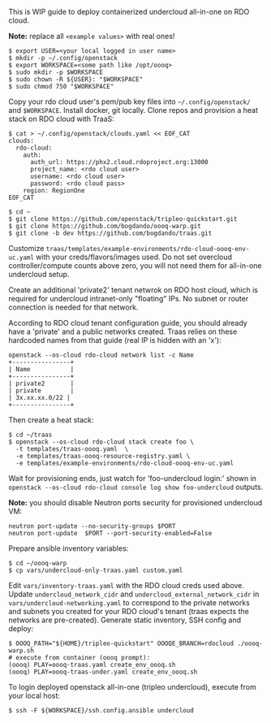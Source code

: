 This is WIP guide to deploy containerized undercloud all-in-one on RDO cloud.

**Note:** replace all `<example values>` with real ones!

```
$ export USER=<your local logged in user name>
$ mkdir -p ~/.config/openstack
$ export WORKSPACE=<some path like /opt/oooq>
$ sudo mkdir -p $WORKSPACE
$ sudo chown -R ${USER}: "$WORKSPACE"
$ sudo chmod 750 "$WORKSPACE"
```

Copy your rdo cloud user's pem/pub key files into `~/.config/openstack/`
and `$WORKSPACE`.
Install docker, git locally.
Clone repos and provision a heat stack on RDO cloud with TraaS:

```
$ cat > ~/.config/openstack/clouds.yaml << EOF_CAT
clouds:
  rdo-cloud:
    auth:
      auth_url: https://phx2.cloud.rdoproject.org:13000
      project_name: <rdo cloud user>
      username: <rdo cloud user>
      password: <rdo cloud pass>
    region: RegionOne
EOF_CAT

$ cd ~
$ git clone https://github.com/openstack/tripleo-quickstart.git
$ git clone https://github.com/bogdando/oooq-warp.git
$ git clone -b dev https://github.com/bogdando/traas.git
```
Customize `traas/templates/example-environments/rdo-cloud-oooq-env-uc.yaml`
with your creds/flavors/images used. Do not set overcloud controller/compute
counts above zero, you will not need them for all-in-one undercloud setup.

Create an additional 'private2' tenant netwrok on RDO host cloud, which is
required for undercloud intranet-only "floating" IPs. No subnet or router
connection is needed for that network.

According to RDO cloud tenant configuration guide, you should already have
a 'private' and a public networks created. Traas relies on these hardcoded
names from that guide (real IP is hidden with an 'x'):

```
openstack --os-cloud rdo-cloud network list -c Name
+----------------+
| Name           |
+----------------+
| private2       |
| private        |
| 3x.xx.xx.0/22 |
+----------------+
```

Then create a heat stack:
```
$ cd ~/traas
$ openstack --os-cloud rdo-cloud stack create foo \
  -t templates/traas-oooq.yaml  \
  -e templates/traas-oooq-resource-registry.yaml \
  -e templates/example-environments/rdo-cloud-oooq-env-uc.yaml
```

Wait for provisioning ends, just watch for 'foo-undercloud login:' shown in
`openstack --os-cloud rdo-cloud console log show foo-undercloud` outputs.

**Note:** you should disable Neutron ports security for provisioned undercloud
VM:
```
neutron port-update --no-security-groups $PORT
neutron port-update  $PORT --port-security-enabled=False
```

Prepare ansible inventory variables:

```
$ cd ~/oooq-warp
$ cp vars/undercloud-only-traas.yaml custom.yaml
```

Edit `vars/inventory-traas.yaml` with the RDO cloud creds used above.
Update `undercloud_network_cidr` and `undercloud_external_network_cidr`
in `vars/undercloud-networking.yaml` to correspond to the private networks and
subnets you created for your RDO cloud's tenant (traas expects the networks are
pre-created). Generate static inventory, SSH config and deploy:

```
$ OOOQ_PATH="${HOME}/tripleo-quickstart" OOOQE_BRANCH=rdocloud ./oooq-warp.sh
# execute from container (oooq prompt):
(oooq) PLAY=oooq-traas.yaml create_env_oooq.sh
(oooq) PLAY=oooq-traas-under.yaml create_env_oooq.sh
```

To login deployed openstack all-in-one (tripleo undercloud), execute from your
local host:

```
$ ssh -F ${WORKSPACE}/ssh.config.ansible undercloud
```
